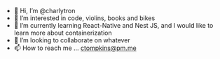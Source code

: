 - 👋  Hi, I’m @charlytron
- 👀  I’m interested in code, violins, books and bikes
- 🌱  I’m currently learning React-Native and Nest JS, and I would like to learn more about containerization
- 💞️  I’m looking to collaborate on whatever
- 📫  How to reach me ... ctompkins@pm.me

<!---
charlytron/charlytron is a ✨ special ✨ repository because its `README.md` (this file) appears on your GitHub profile.
You can click the Preview link to take a look at your changes.
--->
